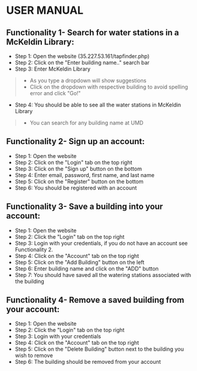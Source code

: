 # USER MANUAL


## Functionality 1- Search for water stations in a McKeldin Library:
* Step 1: Open the website (35.227.53.161/tapfinder.php)
* Step 2: Click on the "Enter building name.." search bar
* Step 3: Enter McKeldin Library
>* As you type a dropdown will show suggestions
>* Click on the dropdown with respective building to avoid spelling error and click "Go!"
* Step 4: You should be able to see all the water stations in McKeldin Library
>* You can search for any building name at UMD

## Functionality 2- Sign up an account:
* Step 1: Open the website
* Step 2: Click on the "Login" tab on the top right
* Step 3: Click on the "Sign up" button on the bottom
* Step 4: Enter email, password, first name, and last name
* Step 5: Click on the "Register" button on the bottom
* Step 6: You should be registered with an account

## Functionality 3- Save a building into your account:
* Step 1: Open the website
* Step 2: Click the "Login" tab on the top right
* Step 3: Login with your credentials, if you do not have an account see Functionality 2.
* Step 4: Click on the "Account" tab on the top right
* Step 5: Click on the "Add Building" button on the left
* Step 6: Enter building name and click on the "ADD" button
* Step 7: You should have saved all the watering stations associated with the building

## Functionality 4- Remove a saved building from your account:
* Step 1: Open the website
* Step 2: Click the "Login" tab on the top right
* Step 3: Login with your credentials
* Step 4: Click on the "Account" tab on the top right
* Step 5: Click on the "Delete Building" button next to the building you wish to remove
* Step 6: The building should be removed from your account
